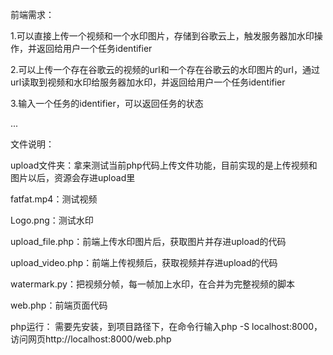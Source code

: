 前端需求：

1.可以直接上传一个视频和一个水印图片，存储到谷歌云上，触发服务器加水印操作，并返回给用户一个任务identifier

2.可以上传一个存在谷歌云的视频的url和一个存在谷歌云的水印图片的url，通过url读取到视频和水印给服务器加水印，并返回给用户一个任务identifier

3.输入一个任务的identifier，可以返回任务的状态

...


文件说明：

upload文件夹：拿来测试当前php代码上传文件功能，目前实现的是上传视频和图片以后，资源会存进upload里

fatfat.mp4：测试视频

Logo.png：测试水印

upload_file.php：前端上传水印图片后，获取图片并存进upload的代码

upload_video.php：前端上传视频后，获取视频并存进upload的代码

watermark.py：把视频分帧，每一帧加上水印，在合并为完整视频的脚本

web.php：前端页面代码


php运行：
需要先安装，到项目路径下，在命令行输入php -S localhost:8000，访问网页http://localhost:8000/web.php